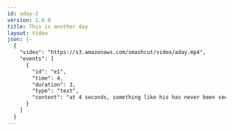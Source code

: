 ```yaml
---
id: aday-2
version: 1.0.0
title: This is another day
layout: Video
json: |-
  {
    "video": "https://s3.amazonaws.com/smashcut/video/aday.mp4",
    "events": [
      {
        "id": "e1",
        "time": 4,
        "duration": 3,
        "type": "text",
        "content": "at 4 seconds, something like his has never been seen before"
      }
    ]
  }
---
```


